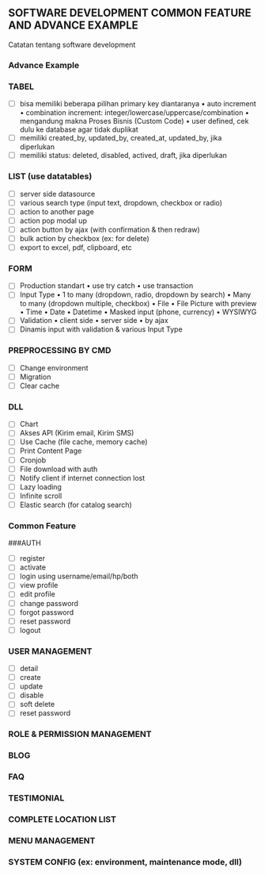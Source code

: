 ## SOFTWARE DEVELOPMENT COMMON FEATURE AND ADVANCE EXAMPLE 
Catatan tentang software development
### Advance Example
### TABEL
- [ ] bisa memiliki beberapa pilihan primary key diantaranya
• auto increment
• combination increment: integer/lowercase/uppercase/combination
• mengandung makna Proses Bisnis (Custom Code)
• user defined, cek dulu ke database agar tidak duplikat
- [ ] memiliki created_by, updated_by, created_at, updated_by, jika diperlukan
- [ ] memiliki status: deleted, disabled, actived, draft, jika diperlukan
### LIST (use datatables)
- [ ] server side datasource
- [ ] various search type (input text, dropdown, checkbox or radio)
- [ ] action to another page
- [ ] action pop modal up
- [ ] action button by ajax (with confirmation & then redraw)
- [ ] bulk action by checkbox (ex: for delete)
- [ ] export to excel, pdf, clipboard, etc
### FORM
- [ ] Production standart
• use try catch
• use transaction
- [ ] Input Type
• 1 to many (dropdown, radio, dropdown by search)
• Many to many (dropdown multiple, checkbox)
• File
• File Picture with preview
• Time
• Date
• Datetime
• Masked input (phone, currency)
• WYSIWYG
- [ ] Validation
• client side
• server side
• by ajax
- [ ] Dinamis input with validation & various Input Type
### PREPROCESSING BY CMD
- [ ] Change environment
- [ ] Migration
- [ ] Clear cache
### DLL
- [ ] Chart
- [ ] Akses API (Kirim email, Kirim SMS)
- [ ] Use Cache (file cache, memory cache)
- [ ] Print Content Page
- [ ] Cronjob
- [ ] File download with auth
- [ ] Notify client if internet connection lost
- [ ] Lazy loading
- [ ] Infinite scroll
- [ ] Elastic search (for catalog search)
### Common Feature
###AUTH
- [ ] register
- [ ] activate
- [ ] login using username/email/hp/both
- [ ] view profile
- [ ] edit profile
- [ ] change password
- [ ] forgot password
- [ ] reset password
- [ ] logout
### USER MANAGEMENT
- [ ] detail
- [ ] create
- [ ] update
- [ ] disable
- [ ] soft delete
- [ ] reset password

### ROLE & PERMISSION MANAGEMENT
### BLOG
### FAQ
### TESTIMONIAL
### COMPLETE LOCATION LIST
### MENU MANAGEMENT
### SYSTEM CONFIG (ex: environment, maintenance mode, dll)

